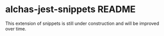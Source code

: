 # alchas-jest-snippets README

This extension of snippets is still under construction and will be improved over time.